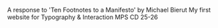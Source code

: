 A response to 'Ten Footnotes to a Manifesto' by Michael Bierut
My first website for Typography & Interaction MPS CD 25-26
